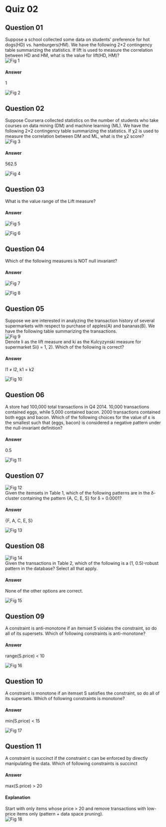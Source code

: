 Quiz 02
=======  

Question 01
-----------  
Suppose a school collected some data on students' preference for hot dogs(HD) vs. hamburgers(HM). We have the following 2×2 contingency table summarizing the statistics. If lift is used to measure the correlation between HD and HM, what is the value for lift(HD, HM)?  
![Fig 1](https://github.com/UtkarshPathrabe/Pattern-Discovery-In-Data-Mining/blob/master/Weekly%20Quizzes/Week%202/Fig01.png "Fig 1")  

#### Answer  
1  

![Fig 2](https://github.com/UtkarshPathrabe/Pattern-Discovery-In-Data-Mining/blob/master/Weekly%20Quizzes/Week%202/Fig02.png "Fig 2")  

Question 02
-----------  
Suppose Coursera collected statistics on the number of students who take courses on data mining (DM) and machine learning (ML). We have the following 2×2 contingency table summarizing the statistics. If χ2 is used to measure the correlation between DM and ML, what is the χ2 score?  
![Fig 3](https://github.com/UtkarshPathrabe/Pattern-Discovery-In-Data-Mining/blob/master/Weekly%20Quizzes/Week%202/Fig03.png "Fig 3")  

#### Answer  
562.5  

![Fig 4](https://github.com/UtkarshPathrabe/Pattern-Discovery-In-Data-Mining/blob/master/Weekly%20Quizzes/Week%202/Fig04.png "Fig 4")  

Question 03
-----------  
What is the value range of the Lift measure?  

#### Answer  
![Fig 5](https://github.com/UtkarshPathrabe/Pattern-Discovery-In-Data-Mining/blob/master/Weekly%20Quizzes/Week%202/Fig06.png "Fig 5")  

![Fig 6](https://github.com/UtkarshPathrabe/Pattern-Discovery-In-Data-Mining/blob/master/Weekly%20Quizzes/Week%202/Fig05.png "Fig 6")  

Question 04
-----------  
Which of the following measures is NOT null invariant?  

#### Answer  
![Fig 7](https://github.com/UtkarshPathrabe/Pattern-Discovery-In-Data-Mining/blob/master/Weekly%20Quizzes/Week%202/Fig07.png "Fig 7")  

![Fig 8](https://github.com/UtkarshPathrabe/Pattern-Discovery-In-Data-Mining/blob/master/Weekly%20Quizzes/Week%202/Fig08.png "Fig 8")  

Question 05
-----------  
Suppose we are interested in analyzing the transaction history of several supermarkets with respect to purchase of apples(A) and bananas(B). We have the following table summarizing the transactions.  
![Fig 9](https://github.com/UtkarshPathrabe/Pattern-Discovery-In-Data-Mining/blob/master/Weekly%20Quizzes/Week%202/Fig09.png "Fig 9")  
Denote li as the lift measure and ki as the Kulcyzynski measure for supermarket Si(i = 1, 2). Which of the following is correct?  

#### Answer  
l1 ≠ l2, k1 = k2  

![Fig 10](https://github.com/UtkarshPathrabe/Pattern-Discovery-In-Data-Mining/blob/master/Weekly%20Quizzes/Week%202/Fig10.png "Fig 10")  

Question 06
-----------  
A store had 100,000 total transactions in Q4 2014. 10,000 transactions contained eggs, while 5,000 contained bacon. 2000 transactions contained both eggs and bacon. Which of the following choices for the value of ε is the smallest such that {eggs, bacon} is considered a negative pattern under the null-invariant definition?  

#### Answer  
0.5  

![Fig 11](https://github.com/UtkarshPathrabe/Pattern-Discovery-In-Data-Mining/blob/master/Weekly%20Quizzes/Week%202/Fig11.png "Fig 11")  

Question 07
-----------  
![Fig 12](https://github.com/UtkarshPathrabe/Pattern-Discovery-In-Data-Mining/blob/master/Weekly%20Quizzes/Week%202/Fig12.png "Fig 12")  
Given the itemsets in Table 1, which of the following patterns are in the δ-cluster containing the pattern {A, C, E, S} for δ = 0.0001?  

#### Answer  
{F, A, C, E, S}  

![Fig 13](https://github.com/UtkarshPathrabe/Pattern-Discovery-In-Data-Mining/blob/master/Weekly%20Quizzes/Week%202/Fig13.png "Fig 13")  

Question 08
-----------  
![Fig 14](https://github.com/UtkarshPathrabe/Pattern-Discovery-In-Data-Mining/blob/master/Weekly%20Quizzes/Week%202/Fig14.png "Fig 14")  
Given the transactions in Table 2, which of the following is a (1, 0.5)-robust pattern in the database? Select all that apply.  

#### Answer  
None of the other options are correct.  

![Fig 15](https://github.com/UtkarshPathrabe/Pattern-Discovery-In-Data-Mining/blob/master/Weekly%20Quizzes/Week%202/Fig15.png "Fig 15")  

Question 09
-----------  
A constraint is anti-monotone if an itemset S violates the constraint, so do all of its supersets. Which of following constraints is anti-monotone?  

#### Answer  
range(S.price) < 10  

![Fig 16](https://github.com/UtkarshPathrabe/Pattern-Discovery-In-Data-Mining/blob/master/Weekly%20Quizzes/Week%202/Fig16.png "Fig 16")  

Question 10
-----------  
A constraint is monotone if an itemset S satisfies the constraint, so do all of its supersets. Which of following constraints is monotone?  

#### Answer  
min(S.price) < 15  

![Fig 17](https://github.com/UtkarshPathrabe/Pattern-Discovery-In-Data-Mining/blob/master/Weekly%20Quizzes/Week%202/Fig17.png "Fig 17")  

Question 11
-----------  
A constraint is succinct if the constraint c can be enforced by directly manipulating the data. Which of following constraints is succinct  

#### Answer  
max(S.price) > 20  

#### Explanation  
Start with only items whose price > 20 and remove transactions with low-price items only (pattern + data space pruning).  
![Fig 18](https://github.com/UtkarshPathrabe/Pattern-Discovery-In-Data-Mining/blob/master/Weekly%20Quizzes/Week%202/Fig18.png "Fig 18")  
